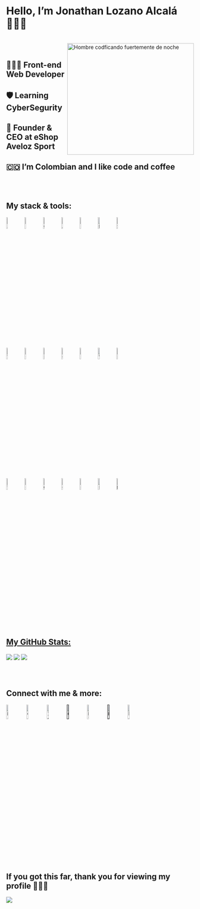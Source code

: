 <div>
  <h1>Hello, I’m Jonathan Lozano Alcalá 🙋🏻‍♂️</h1>
  <br>
  <div>
  <img align="right" height="300px" alt="Hombre codficando fuertemente de noche" width="340px" src="https://user-images.githubusercontent.com/89788120/167628634-549d2bdd-609e-4275-85af-1e1974da64ca.gif"/>
  <br>
  </div>
  <h2>👨🏻‍💻 Front-end Web Developer</h2>
  <h2>🛡 Learning CyberSegurity</h2>
  <h2>🛒 Founder & CEO at eShop Aveloz Sport</h2>
  <h2>🇨🇴 I’m Colombian and I like code and coffee</h2>
</div>
<br>
<br>
<div>
  <h2>My stack & tools:</h2>
  <p>
  <code><img width="9%" src="https://img.icons8.com/?size=100&id=108784&format=png&color=000000" alt=" Javascript "></code>
  <code><img width="9%" src="https://img.icons8.com/?size=100&id=20909&format=png&color=000000" alt=" HTML "></code>
  <code><img width="9%" src="https://img.icons8.com/?size=100&id=21278&format=png&color=000000" alt=" CSS "></code>
  <code><img width="9%" src="https://img.icons8.com/?size=100&id=71257&format=png&color=000000" alt=" Angular "></code>
  <code><img width="9%" src="https://img.icons8.com/?size=100&id=g9mmSxx3SwAI&format=png&color=000000" alt=" Bootstrap "></code>
  <code><img width="9%" src="https://img.icons8.com/?size=100&id=hsPbhkOH4FMe&format=png&color=000000" alt=" Node JS "></code>
  <code><img width="9%" src="https://img.icons8.com/?size=100&id=QSjnrUKYMnxO&format=png&color=000000" alt=" SQL "></code>
  <br>
  <code><img width="9%" src="https://img.icons8.com/?size=100&id=20906&format=png&color=000000" alt=" Terminal Git "></code>
  <code><img width="9%" src="https://img.icons8.com/?size=100&id=62856&format=png&color=000000" alt=" GitHub "></code>
  <code><img width="9%" src="https://img.icons8.com/?size=100&id=zfHRZ6i1Wg0U&format=png&color=000000" alt=" Figma "></code>
  <code><img width="9%" src="https://img.icons8.com/?size=100&id=pE97I4t7Il9M&format=png&color=000000" alt=" Google meet "></code>
  <code><img width="9%" src="https://img.icons8.com/?size=100&id=kikR2jIn6485&format=png&color=000000" alt=" Slack "></code>
  <code><img width="9%" src="https://img.icons8.com/?size=100&id=e57Y1CnsOasB&format=png&color=000000" alt=" Video Edit "></code>
  <code><img width="9%" src="https://img.icons8.com/?size=100&id=13677&format=png&color=000000" alt=" Photoshop "></code>  
  <br>
  <code><img width="9%" src="https://img.icons8.com/?size=100&id=9OGIyU8hrxW5&format=png&color=000000" alt=" Visual Studio Code "></code>
  <code><img width="9%" src="https://img.icons8.com/?size=100&id=6yIWVyFTE0no&format=png&color=000000" alt=" Google Sheets "></code>
  <code><img width="9%" src="https://img.icons8.com/?size=100&id=avtI03bQMwX3&format=png&color=000000" alt=" Google Analytics "></code>
  <code><img width="9%" src="https://img.icons8.com/?size=100&id=ui4CTPMMDCFh&format=png&color=000000" alt=" Google Ads "></code>
  <code><img width="9%" src="https://img.icons8.com/?size=100&id=PvvcWRWxRKSR&format=png&color=000000" alt=" meta Ads "></code>
  <code><img width="9%" src="https://img.icons8.com/?size=100&id=13611&format=png&color=000000" alt=" Pagos PayPal "></code>
  <code><img width="9%" src="https://img.icons8.com/?size=100&id=nTLVtpxsNPaz&format=png&color=000000" alt=" Mercadopago "></code>
  </p>
</div>
<br>
<br>
<div>
  <h2 align="left"><u>My GitHub Stats:</u></h2>
  <img align="center" src="https://github-readme-stats.vercel.app/api/top-langs/?username=JonathanLozanoA&layout=compact&theme=github_dark&langs_count=10&exclude_repo=kasweb">
  <img align="center" src="https://github-readme-stats.vercel.app/api?username=JonathanLozanoA&count_private=true&show_icons=trueline_height=21&theme=github_dark">	
  <img align="center" src="https://github-readme-streak-stats.herokuapp.com/?user=JonathanLozanoA&theme=holi-theme">
  </p>
</div>
<br>
<br>
<div>
  <h2>Connect with me & more:</h2>
  <p>
  <code><a href="https://www.linkedin.com/in/jonathan-lozano-alcal%C3%A1-775780281/"><img width="10%" src="https://img.icons8.com/?size=100&id=60ZV_wYC0BM2&format=png&color=000000" alt=" LinkedIn "/></a></code>
  <code><a href="https://dev.to/jonathanlozanoalcala"><img width="10%" src="https://img.icons8.com/?size=100&id=n98knU41v5Aq&format=png&color=000000" alt=" Comunidad DEV "/></a></code>
  <code><a href="https://www.instagram.com/jonathan.lozanoa/"><img width="10%" src="https://img.icons8.com/?size=100&id=80593&format=png&color=000000" alt=" Instagram "/></a></code>
  <code><a href=""><img width="10%" src="https://img.icons8.com/?size=100&id=80462&format=png&color=000000" alt=" GitHub pages "/></a></code>
  <code><a href="https://platzi.com/p/JonathanLozanoA/"><img width="10%" src="https://img.icons8.com/?size=100&id=FgMs84V9yrMV&format=png&color=000000" alt=" Platzi Academy "/></a></code>
  <code><a href=""><img width="10%" src="https://img.icons8.com/?size=100&id=ggJ9-fogDAOl&format=png&color=000000" alt=" HakerRank "/></a></code>
  <code><a href="https://ko-fi.com/jonathanlozanoa"><img width="10%" href="https://ko-fi.com/jonathanlozanoa" src="https://img.icons8.com/?size=100&id=iFKcwyDenGIe&format=png&color=000000"  alt=" ko-fi "/></a></code>
  </p>
</div>
<br>
<div>
  <h2>If you got this far, thank you for viewing my profile 👔🤝🏼</h2>
  <img src="https://profile-counter.glitch.me/JonathanLozanoA/count.svg">
</div>
